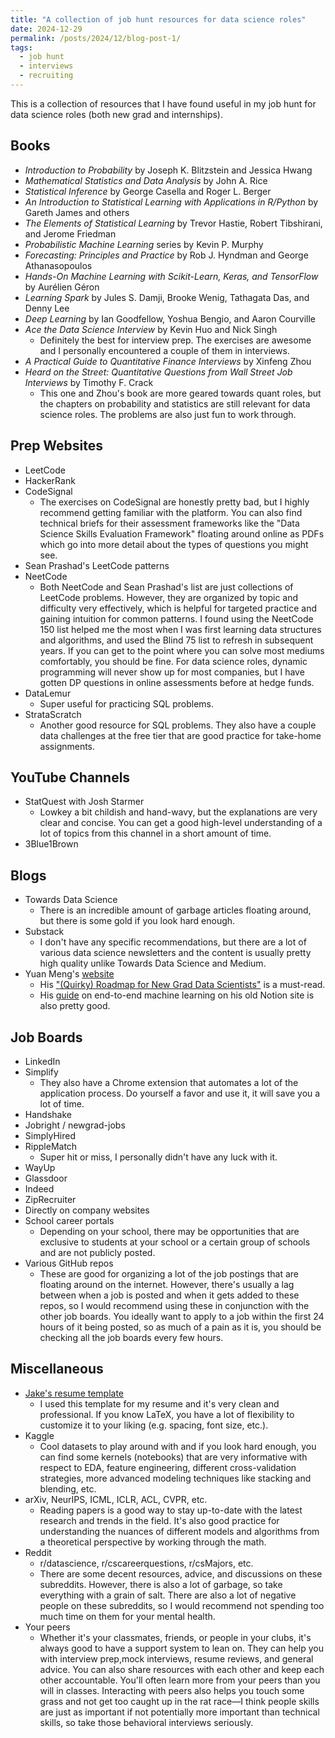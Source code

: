 ```yaml
---
title: "A collection of job hunt resources for data science roles"
date: 2024-12-29
permalink: /posts/2024/12/blog-post-1/
tags:
  - job hunt
  - interviews
  - recruiting
---
```


This is a collection of resources that I have found useful in my job hunt for data science roles (both new grad and internships).

## Books
* _Introduction to Probability_ by Joseph K. Blitzstein and Jessica Hwang
* _Mathematical Statistics and Data Analysis_ by John A. Rice
* _Statistical Inference_ by George Casella and Roger L. Berger
* _An Introduction to Statistical Learning with Applications in R/Python_ by Gareth James and others
* _The Elements of Statistical Learning_ by Trevor Hastie, Robert Tibshirani, and Jerome Friedman
* _Probabilistic Machine Learning_ series by Kevin P. Murphy
* _Forecasting: Principles and Practice_ by Rob J. Hyndman and George Athanasopoulos
* _Hands-On Machine Learning with Scikit-Learn, Keras, and TensorFlow_ by Aurélien Géron
* _Learning Spark_ by Jules S. Damji, Brooke Wenig, Tathagata Das, and Denny Lee
* _Deep Learning_ by Ian Goodfellow, Yoshua Bengio, and Aaron Courville
* _Ace the Data Science Interview_ by Kevin Huo and Nick Singh
  * Definitely the best for interview prep. The exercises are awesome and I personally encountered a couple of them in interviews.
* _A Practical Guide to Quantitative Finance Interviews_ by Xinfeng Zhou
* _Heard on the Street: Quantitative Questions from Wall Street Job Interviews_ by Timothy F. Crack
  * This one and Zhou's book are more geared towards quant roles, but the chapters on probability and statistics are still relevant for data science roles. The problems are also just fun to work through.

## Prep Websites
* LeetCode
* HackerRank
* CodeSignal
  * The exercises on CodeSignal are honestly pretty bad, but I highly recommend getting familiar with the platform. You can also find technical briefs for their assessment frameworks like the "Data Science Skills Evaluation Framework" floating around online as PDFs which go into more detail about the types of questions you might see.
* Sean Prashad's LeetCode patterns
* NeetCode
  * Both NeetCode and Sean Prashad's list are just collections of LeetCode problems. However, they are organized by topic and difficulty very effectively, which is helpful for targeted practice and gaining intuition for common patterns. I found using the NeetCode 150 list helped me the most when I was first learning data structures and algorithms, and used the Blind 75 list to refresh in subsequent years. If you can get to the point where you can solve most mediums comfortably, you should be fine. For data science roles, dynamic programming will never show up for most companies, but I have gotten DP questions in online assessments before at hedge funds.
* DataLemur
  * Super useful for practicing SQL problems.
* StrataScratch
  * Another good resource for SQL problems. They also have a couple data challenges at the free tier that are good practice for take-home assignments.

## YouTube Channels
* StatQuest with Josh Starmer
  * Lowkey a bit childish and hand-wavy, but the explanations are very clear and concise. You can get a good high-level understanding of a lot of topics from this channel in a short amount of time.
* 3Blue1Brown

## Blogs
* Towards Data Science
  * There is an incredible amount of garbage articles floating around, but there is some gold if you look hard enough.
* Substack
  * I don't have any specific recommendations, but there are a lot of various data science newsletters and the content is usually pretty high quality unlike Towards Data Science and Medium.
* Yuan Meng's [website](https://www.yuan-meng.com/)
  * His ["(Quirky) Roadmap for New Grad Data Scientists"](https://www.yuan-meng.com/posts/newgrads/) is a must-read.
  * His [guide](https://yuanm.notion.site/core-ml-1930f2267ce942c984b005c1bb62d429) on end-to-end machine learning on his old Notion site is also pretty good.

## Job Boards
* LinkedIn
* Simplify
  * They also have a Chrome extension that automates a lot of the application process. Do yourself a favor and use it, it will save you a lot of time.
* Handshake
* Jobright / newgrad-jobs
* SimplyHired
* RippleMatch
  * Super hit or miss, I personally didn't have any luck with it.
* WayUp
* Glassdoor
* Indeed
* ZipRecruiter
* Directly on company websites
* School career portals
  * Depending on your school, there may be opportunities that are exclusive to students at your school or a certain group of schools and are not publicly posted.
* Various GitHub repos
  * These are good for organizing a lot of the job postings that are floating around on the internet. However, there's usually a lag between when a job is posted and when it gets added to these repos, so I would recommend using these in conjunction with the other job boards. You ideally want to apply to a job within the first 24 hours of it being posted, so as much of a pain as it is, you should be checking all the job boards every few hours.

## Miscellaneous
* [Jake's resume template](https://www.overleaf.com/latex/templates/jakes-resume/syzfjbzwjncs)
  * I used this template for my resume and it's very clean and professional. If you know LaTeX, you have a lot of flexibility to customize it to your liking (e.g. spacing, font size, etc.).
* Kaggle
  * Cool datasets to play around with and if you look hard enough, you can find some kernels (notebooks) that are very informative with respect to EDA, feature engineering, different cross-validation strategies, more advanced modeling techniques like stacking and blending, etc.
* arXiv, NeurIPS, ICML, ICLR, ACL, CVPR, etc.
  * Reading papers is a good way to stay up-to-date with the latest research and trends in the field. It's also good practice for understanding the nuances of different models and algorithms from a theoretical perspective by working through the math.
* Reddit
  * r/datascience, r/cscareerquestions, r/csMajors, etc.
  * There are some decent resources, advice, and discussions on these subreddits. However, there is also a lot of garbage, so take everything with a grain of salt. There are also a lot of negative people on these subreddits, so I would recommend not spending too much time on them for your mental health.
* Your peers
  * Whether it's your classmates, friends, or people in your clubs, it's always good to have a support system to lean on. They can help you with interview prep,mock interviews, resume reviews, and general advice. You can also share resources with each other and keep each other accountable. You'll often learn more from your peers than you will in classes. Interacting with peers also helps you touch some grass and not get too caught up in the rat race&mdash;I think people skills are just as important if not potentially more important than technical skills, so take those behavioral interviews seriously.